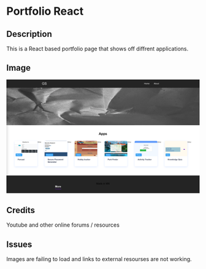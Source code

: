 # Portfolio React

## Description

This is a React based portfolio page that shows off diffrent applications.

## Image

![React Portfolio](/public/images/React.png)

## Credits

Youtube and other online forums / resources

## Issues

Images are failing to load and links to external resourses are not working.
